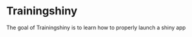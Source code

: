
<!-- README.md is generated from README.Rmd. Please edit that file -->

# Trainingshiny

<!-- badges: start -->
<!-- badges: end -->

The goal of Trainingshiny is to learn how to properly launch a shiny app
